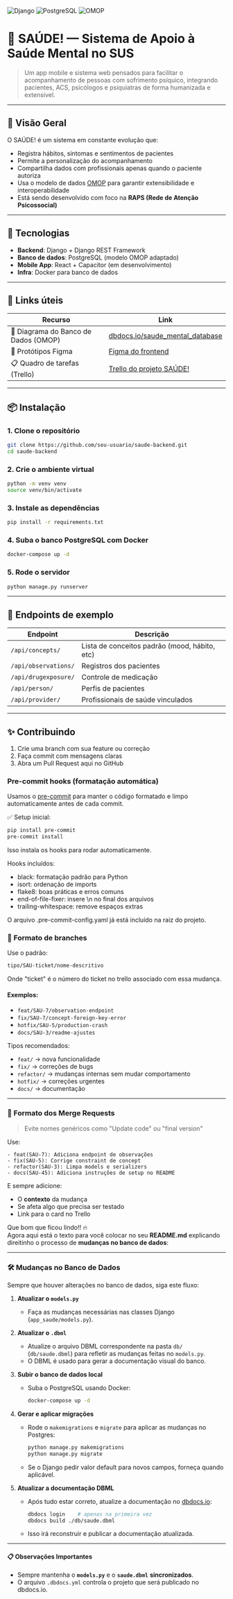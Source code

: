 ![Django](https://img.shields.io/badge/backend-django-green)
![PostgreSQL](https://img.shields.io/badge/db-postgres-blue)
![OMOP](https://img.shields.io/badge/model-omop-orange)


# 🧠 SAÚDE! — Sistema de Apoio à Saúde Mental no SUS

> Um app mobile e sistema web pensados para facilitar o acompanhamento de pessoas com sofrimento psíquico, integrando pacientes, ACS, psicólogos e psiquiatras de forma humanizada e extensível.

---

## 🚀 Visão Geral

O SAÚDE! é um sistema em constante evolução que:

- Registra hábitos, sintomas e sentimentos de pacientes
- Permite a personalização do acompanhamento
- Compartilha dados com profissionais apenas quando o paciente autoriza
- Usa o modelo de dados [OMOP](https://www.ohdsi.org/data-standardization/the-common-data-model/) para garantir extensibilidade e interoperabilidade
- Está sendo desenvolvido com foco na **RAPS (Rede de Atenção Psicossocial)**

---

## 🧩 Tecnologias

- **Backend**: Django + Django REST Framework
- **Banco de dados**: PostgreSQL (modelo OMOP adaptado)
- **Mobile App**: React + Capacitor (em desenvolvimento)
- **Infra**: Docker para banco de dados

---

## 🔗 Links úteis

| Recurso | Link |
|--------|------|
| 📐 Diagrama do Banco de Dados (OMOP) | [dbdocs.io/saude_mental_database](https://dbdocs.io/Andr%C3%A9%20Amadeu%20Satorres/saude_mental_database) |
| 🎨 Protótipos Figma | [Figma do frontend](https://www.figma.com/design/GNpltZCrw4r6nZ74BG1a0D/SAUDE-TELAS?node-id=50-209&p=f&t=2mutAsoFPhOtujGn-0) |
| 📋 Quadro de tarefas (Trello) | [Trello do projeto SAÚDE!](https://trello.com/b/zcAUxXKt/saude) |

---

## 📦 Instalação

### 1. Clone o repositório

```bash
git clone https://github.com/seu-usuario/saude-backend.git
cd saude-backend
```

### 2. Crie o ambiente virtual

```bash
python -m venv venv
source venv/bin/activate
```

### 3. Instale as dependências

```bash
pip install -r requirements.txt
```

### 4. Suba o banco PostgreSQL com Docker

```bash
docker-compose up -d
```

### 5. Rode o servidor

```bash
python manage.py runserver
```

---

## 📌 Endpoints de exemplo

| Endpoint | Descrição |
|----------|-----------|
| `/api/concepts/` | Lista de conceitos padrão (mood, hábito, etc) |
| `/api/observations/` | Registros dos pacientes |
| `/api/drugexposure/` | Controle de medicação |
| `/api/person/` | Perfis de pacientes |
| `/api/provider/` | Profissionais de saúde vinculados |

---

## ✨ Contribuindo

1. Crie uma branch com sua feature ou correção
2. Faça commit com mensagens claras
3. Abra um Pull Request aqui no GitHub

### Pre-commit hooks (formatação automática)
Usamos o [pre-commit](https://pre-commit.com/) para manter o código formatado e limpo automaticamente antes de cada commit.

✅ Setup inicial:
```bash
pip install pre-commit
pre-commit install
```

Isso instala os hooks para rodar automaticamente.

Hooks incluídos:
- black: formatação padrão para Python
- isort: ordenação de imports
- flake8: boas práticas e erros comuns
- end-of-file-fixer: insere \n no final dos arquivos
- trailing-whitespace: remove espaços extras

O arquivo .pre-commit-config.yaml já está incluído na raiz do projeto.

### 🌿 Formato de branches

Use o padrão:

```md
tipo/SAU-ticket/nome-descritivo
```

Onde "ticket" é o número do ticket no trello associado com essa mudança.

#### Exemplos:

- `feat/SAU-7/observation-endpoint`
- `fix/SAU-7/concept-foreign-key-error`
- `hotfix/SAU-5/production-crash`
- `docs/SAU-3/readme-ajustes`

Tipos recomendados:
- `feat/` → nova funcionalidade
- `fix/` → correções de bugs
- `refactor/` → mudanças internas sem mudar comportamento
- `hotfix/` → correções urgentes
- `docs/` → documentação

---

### 🚀 Formato dos Merge Requests

> Evite nomes genéricos como "Update code" ou "final version"

Use:

```
- feat(SAU-7): Adiciona endpoint de observações
- fix(SAU-5): Corrige constraint de concept
- refactor(SAU-3): Limpa models e serializers
- docs(SAU-45): Adiciona instruções de setup no README
```

E sempre adicione:

- O **contexto** da mudança
- Se afeta algo que precisa ser testado
- Link para o card no Trello

Que bom que ficou lindo!! 🔥  
Agora aqui está o texto para você colocar no seu **README.md** explicando direitinho o processo de **mudanças no banco de dados**:

---

### 🛠️ Mudanças no Banco de Dados

Sempre que houver alterações no banco de dados, siga este fluxo:

1. **Atualizar o `models.py`**

   - Faça as mudanças necessárias nas classes Django (`app_saude/models.py`).

2. **Atualizar o `.dbml`**

   - Atualize o arquivo DBML correspondente na pasta `db/` (`db/saude.dbml`) para refletir as mudanças feitas no `models.py`.
   - O DBML é usado para gerar a documentação visual do banco.

3. **Subir o banco de dados local**

   - Suba o PostgreSQL usando Docker:
   
     ```bash
     docker-compose up -d
     ```

4. **Gerar e aplicar migrações**

   - Rode o `makemigrations` e `migrate` para aplicar as mudanças no Postgres:
   
     ```bash
     python manage.py makemigrations
     python manage.py migrate
     ```

   - Se o Django pedir valor default para novos campos, forneça quando aplicável.

5. **Atualizar a documentação DBML**

   - Após tudo estar correto, atualize a documentação no [dbdocs.io](https://dbdocs.io/):

     ```bash
     dbdocs login    # apenas na primeira vez
     dbdocs build ./db/saude.dbml
     ```

   - Isso irá reconstruir e publicar a documentação atualizada.

---

#### 📋 Observações Importantes
- Sempre mantenha o **`models.py`** e o **`saude.dbml`** **sincronizados**.
- O arquivo `.dbdocs.yml` controla o projeto que será publicado no dbdocs.io.
